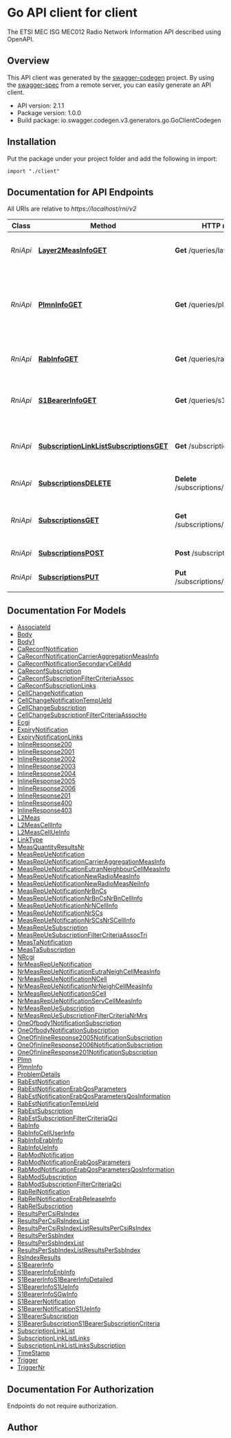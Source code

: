 # Go API client for client

The ETSI MEC ISG MEC012 Radio Network Information API described using OpenAPI.

## Overview
This API client was generated by the [swagger-codegen](https://github.com/swagger-api/swagger-codegen) project.  By using the [swagger-spec](https://github.com/swagger-api/swagger-spec) from a remote server, you can easily generate an API client.

- API version: 2.1.1
- Package version: 1.0.0
- Build package: io.swagger.codegen.v3.generators.go.GoClientCodegen

## Installation
Put the package under your project folder and add the following in import:
```golang
import "./client"
```

## Documentation for API Endpoints

All URIs are relative to *https://localhost/rni/v2*

Class | Method | HTTP request | Description
------------ | ------------- | ------------- | -------------
*RniApi* | [**Layer2MeasInfoGET**](docs/RniApi.md#layer2measinfoget) | **Get** /queries/layer2_meas | Retrieve information on layer 2 measurements
*RniApi* | [**PlmnInfoGET**](docs/RniApi.md#plmninfoget) | **Get** /queries/plmn_info | Retrieve information on the underlying Mobile Network that the MEC application is associated to
*RniApi* | [**RabInfoGET**](docs/RniApi.md#rabinfoget) | **Get** /queries/rab_info | Retrieve information on Radio Access Bearers
*RniApi* | [**S1BearerInfoGET**](docs/RniApi.md#s1bearerinfoget) | **Get** /queries/s1_bearer_info | Retrieve S1-U bearer information related to specific UE(s)
*RniApi* | [**SubscriptionLinkListSubscriptionsGET**](docs/RniApi.md#subscriptionlinklistsubscriptionsget) | **Get** /subscriptions | Retrieve information on subscriptions for notifications
*RniApi* | [**SubscriptionsDELETE**](docs/RniApi.md#subscriptionsdelete) | **Delete** /subscriptions/{subscriptionId} | Cancel an existing subscription
*RniApi* | [**SubscriptionsGET**](docs/RniApi.md#subscriptionsget) | **Get** /subscriptions/{subscriptionId} | Retrieve information on current specific subscription
*RniApi* | [**SubscriptionsPOST**](docs/RniApi.md#subscriptionspost) | **Post** /subscriptions | Create a new subscription
*RniApi* | [**SubscriptionsPUT**](docs/RniApi.md#subscriptionsput) | **Put** /subscriptions/{subscriptionId} | Modify an existing subscription


## Documentation For Models

 - [AssociateId](docs/AssociateId.md)
 - [Body](docs/Body.md)
 - [Body1](docs/Body1.md)
 - [CaReconfNotification](docs/CaReconfNotification.md)
 - [CaReconfNotificationCarrierAggregationMeasInfo](docs/CaReconfNotificationCarrierAggregationMeasInfo.md)
 - [CaReconfNotificationSecondaryCellAdd](docs/CaReconfNotificationSecondaryCellAdd.md)
 - [CaReconfSubscription](docs/CaReconfSubscription.md)
 - [CaReconfSubscriptionFilterCriteriaAssoc](docs/CaReconfSubscriptionFilterCriteriaAssoc.md)
 - [CaReconfSubscriptionLinks](docs/CaReconfSubscriptionLinks.md)
 - [CellChangeNotification](docs/CellChangeNotification.md)
 - [CellChangeNotificationTempUeId](docs/CellChangeNotificationTempUeId.md)
 - [CellChangeSubscription](docs/CellChangeSubscription.md)
 - [CellChangeSubscriptionFilterCriteriaAssocHo](docs/CellChangeSubscriptionFilterCriteriaAssocHo.md)
 - [Ecgi](docs/Ecgi.md)
 - [ExpiryNotification](docs/ExpiryNotification.md)
 - [ExpiryNotificationLinks](docs/ExpiryNotificationLinks.md)
 - [InlineResponse200](docs/InlineResponse200.md)
 - [InlineResponse2001](docs/InlineResponse2001.md)
 - [InlineResponse2002](docs/InlineResponse2002.md)
 - [InlineResponse2003](docs/InlineResponse2003.md)
 - [InlineResponse2004](docs/InlineResponse2004.md)
 - [InlineResponse2005](docs/InlineResponse2005.md)
 - [InlineResponse2006](docs/InlineResponse2006.md)
 - [InlineResponse201](docs/InlineResponse201.md)
 - [InlineResponse400](docs/InlineResponse400.md)
 - [InlineResponse403](docs/InlineResponse403.md)
 - [L2Meas](docs/L2Meas.md)
 - [L2MeasCellInfo](docs/L2MeasCellInfo.md)
 - [L2MeasCellUeInfo](docs/L2MeasCellUeInfo.md)
 - [LinkType](docs/LinkType.md)
 - [MeasQuantityResultsNr](docs/MeasQuantityResultsNr.md)
 - [MeasRepUeNotification](docs/MeasRepUeNotification.md)
 - [MeasRepUeNotificationCarrierAggregationMeasInfo](docs/MeasRepUeNotificationCarrierAggregationMeasInfo.md)
 - [MeasRepUeNotificationEutranNeighbourCellMeasInfo](docs/MeasRepUeNotificationEutranNeighbourCellMeasInfo.md)
 - [MeasRepUeNotificationNewRadioMeasInfo](docs/MeasRepUeNotificationNewRadioMeasInfo.md)
 - [MeasRepUeNotificationNewRadioMeasNeiInfo](docs/MeasRepUeNotificationNewRadioMeasNeiInfo.md)
 - [MeasRepUeNotificationNrBnCs](docs/MeasRepUeNotificationNrBnCs.md)
 - [MeasRepUeNotificationNrBnCsNrBnCellInfo](docs/MeasRepUeNotificationNrBnCsNrBnCellInfo.md)
 - [MeasRepUeNotificationNrNCellInfo](docs/MeasRepUeNotificationNrNCellInfo.md)
 - [MeasRepUeNotificationNrSCs](docs/MeasRepUeNotificationNrSCs.md)
 - [MeasRepUeNotificationNrSCsNrSCellInfo](docs/MeasRepUeNotificationNrSCsNrSCellInfo.md)
 - [MeasRepUeSubscription](docs/MeasRepUeSubscription.md)
 - [MeasRepUeSubscriptionFilterCriteriaAssocTri](docs/MeasRepUeSubscriptionFilterCriteriaAssocTri.md)
 - [MeasTaNotification](docs/MeasTaNotification.md)
 - [MeasTaSubscription](docs/MeasTaSubscription.md)
 - [NRcgi](docs/NRcgi.md)
 - [NrMeasRepUeNotification](docs/NrMeasRepUeNotification.md)
 - [NrMeasRepUeNotificationEutraNeighCellMeasInfo](docs/NrMeasRepUeNotificationEutraNeighCellMeasInfo.md)
 - [NrMeasRepUeNotificationNCell](docs/NrMeasRepUeNotificationNCell.md)
 - [NrMeasRepUeNotificationNrNeighCellMeasInfo](docs/NrMeasRepUeNotificationNrNeighCellMeasInfo.md)
 - [NrMeasRepUeNotificationSCell](docs/NrMeasRepUeNotificationSCell.md)
 - [NrMeasRepUeNotificationServCellMeasInfo](docs/NrMeasRepUeNotificationServCellMeasInfo.md)
 - [NrMeasRepUeSubscription](docs/NrMeasRepUeSubscription.md)
 - [NrMeasRepUeSubscriptionFilterCriteriaNrMrs](docs/NrMeasRepUeSubscriptionFilterCriteriaNrMrs.md)
 - [OneOfbody1NotificationSubscription](docs/OneOfbody1NotificationSubscription.md)
 - [OneOfbodyNotificationSubscription](docs/OneOfbodyNotificationSubscription.md)
 - [OneOfinlineResponse2005NotificationSubscription](docs/OneOfinlineResponse2005NotificationSubscription.md)
 - [OneOfinlineResponse2006NotificationSubscription](docs/OneOfinlineResponse2006NotificationSubscription.md)
 - [OneOfinlineResponse201NotificationSubscription](docs/OneOfinlineResponse201NotificationSubscription.md)
 - [Plmn](docs/Plmn.md)
 - [PlmnInfo](docs/PlmnInfo.md)
 - [ProblemDetails](docs/ProblemDetails.md)
 - [RabEstNotification](docs/RabEstNotification.md)
 - [RabEstNotificationErabQosParameters](docs/RabEstNotificationErabQosParameters.md)
 - [RabEstNotificationErabQosParametersQosInformation](docs/RabEstNotificationErabQosParametersQosInformation.md)
 - [RabEstNotificationTempUeId](docs/RabEstNotificationTempUeId.md)
 - [RabEstSubscription](docs/RabEstSubscription.md)
 - [RabEstSubscriptionFilterCriteriaQci](docs/RabEstSubscriptionFilterCriteriaQci.md)
 - [RabInfo](docs/RabInfo.md)
 - [RabInfoCellUserInfo](docs/RabInfoCellUserInfo.md)
 - [RabInfoErabInfo](docs/RabInfoErabInfo.md)
 - [RabInfoUeInfo](docs/RabInfoUeInfo.md)
 - [RabModNotification](docs/RabModNotification.md)
 - [RabModNotificationErabQosParameters](docs/RabModNotificationErabQosParameters.md)
 - [RabModNotificationErabQosParametersQosInformation](docs/RabModNotificationErabQosParametersQosInformation.md)
 - [RabModSubscription](docs/RabModSubscription.md)
 - [RabModSubscriptionFilterCriteriaQci](docs/RabModSubscriptionFilterCriteriaQci.md)
 - [RabRelNotification](docs/RabRelNotification.md)
 - [RabRelNotificationErabReleaseInfo](docs/RabRelNotificationErabReleaseInfo.md)
 - [RabRelSubscription](docs/RabRelSubscription.md)
 - [ResultsPerCsiRsIndex](docs/ResultsPerCsiRsIndex.md)
 - [ResultsPerCsiRsIndexList](docs/ResultsPerCsiRsIndexList.md)
 - [ResultsPerCsiRsIndexListResultsPerCsiRsIndex](docs/ResultsPerCsiRsIndexListResultsPerCsiRsIndex.md)
 - [ResultsPerSsbIndex](docs/ResultsPerSsbIndex.md)
 - [ResultsPerSsbIndexList](docs/ResultsPerSsbIndexList.md)
 - [ResultsPerSsbIndexListResultsPerSsbIndex](docs/ResultsPerSsbIndexListResultsPerSsbIndex.md)
 - [RsIndexResults](docs/RsIndexResults.md)
 - [S1BearerInfo](docs/S1BearerInfo.md)
 - [S1BearerInfoEnbInfo](docs/S1BearerInfoEnbInfo.md)
 - [S1BearerInfoS1BearerInfoDetailed](docs/S1BearerInfoS1BearerInfoDetailed.md)
 - [S1BearerInfoS1UeInfo](docs/S1BearerInfoS1UeInfo.md)
 - [S1BearerInfoSGwInfo](docs/S1BearerInfoSGwInfo.md)
 - [S1BearerNotification](docs/S1BearerNotification.md)
 - [S1BearerNotificationS1UeInfo](docs/S1BearerNotificationS1UeInfo.md)
 - [S1BearerSubscription](docs/S1BearerSubscription.md)
 - [S1BearerSubscriptionS1BearerSubscriptionCriteria](docs/S1BearerSubscriptionS1BearerSubscriptionCriteria.md)
 - [SubscriptionLinkList](docs/SubscriptionLinkList.md)
 - [SubscriptionLinkListLinks](docs/SubscriptionLinkListLinks.md)
 - [SubscriptionLinkListLinksSubscription](docs/SubscriptionLinkListLinksSubscription.md)
 - [TimeStamp](docs/TimeStamp.md)
 - [Trigger](docs/Trigger.md)
 - [TriggerNr](docs/TriggerNr.md)


## Documentation For Authorization
 Endpoints do not require authorization.


## Author



